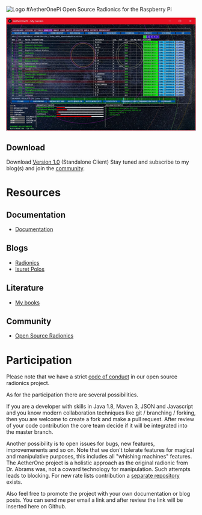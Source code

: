 ![Logo](https://github.com/isuretpolos/AetherOnePi/raw/master/gui/src/assets/AetherOneLogo.png)
#AetherOnePi
Open Source Radionics for the Raspberry Pi

![Dashboard](https://raw.githubusercontent.com/isuretpolos/AetherOnePi/master/documentation/screenshots/analysis.jpg)

## Download
Download [Version 1.0](https://github.com/isuretpolos/AetherOnePi/releases/tag/1.0) (Standalone Client)
Stay tuned and subscribe to my blog(s) and join the [community](https://vk.com/club184090674).

# Resources
## Documentation
- [Documentation](documentation/documentation.md)
## Blogs
- [Radionics](https://radionics.home.blog)
- [Isuret Polos](https://isuretpolos.wordpress.com)
## Literature
- [My books](https://isuretpolos.wordpress.com/literature/)
## Community
- [Open Source Radionics](https://vk.com/club184090674)

# Participation
Please note that we have a strict [code of conduct](CODE_OF_CONDUCT.md) in our open source radionics project.

As for the participation there are several possibilities.

If you are a developer with skills in Java 1.8, Maven 3, JSON and Javascript and you know modern collaboration techniques like git / branching / forking, then you are welcome to create a fork and make a pull request. After review of your code contribution the core team decide if it will be integrated into the master branch.

Another possibility is to open issues for bugs, new features, improvemenents and so on. Note that we don't tolerate features for magical and manipulative purposes, this includes all "whishing machines" features. The AetherOne project is a holistic approach as the original radionic from Dr. Abrams was, not a coward technology for manipulation. Such attempts leads to blocking. For new rate lists contribution a [separate repository](https://github.com/isuretpolos/radionics-rates) exists.

Also feel free to promote the project with your own documentation or blog posts. You can send me per email a link and after review the link will be inserted here on Github.
